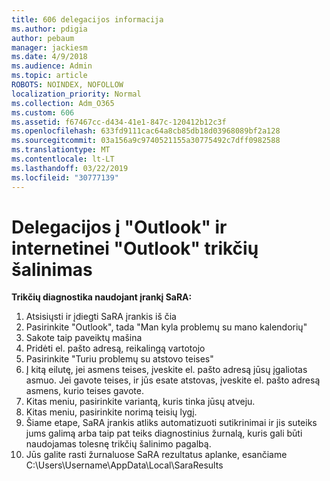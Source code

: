 ```yaml
---
title: 606 delegacijos informacija
ms.author: pdigia
author: pebaum
manager: jackiesm
ms.date: 4/9/2018
ms.audience: Admin
ms.topic: article
ROBOTS: NOINDEX, NOFOLLOW
localization_priority: Normal
ms.collection: Adm_O365
ms.custom: 606
ms.assetid: f67467cc-d434-41e1-847c-120412b12c3f
ms.openlocfilehash: 633fd9111cac64a8cb85db18d03968089bf2a128
ms.sourcegitcommit: 03a156a9c9740521155a30775492c7dff0982588
ms.translationtype: MT
ms.contentlocale: lt-LT
ms.lasthandoff: 03/22/2019
ms.locfileid: "30777139"
---
```

# <a name="troubleshooting-delegation-in-outlook-and-outlook-on-the-web"></a>Delegacijos į "Outlook" ir internetinei "Outlook" trikčių šalinimas

**Trikčių diagnostika naudojant įrankį SaRA:**

1. Atsisiųsti ir įdiegti SaRA įrankis iš čia
1. Pasirinkite "Outlook", tada "Man kyla problemų su mano kalendorių"
1. Sakote taip paveiktų mašina
1. Pridėti el. pašto adresą, reikalingą vartotojo
1. Pasirinkite "Turiu problemų su atstovo teises"
1. Į kitą eilutę, jei asmens teises, įveskite el. pašto adresą jūsų įgaliotas asmuo. Jei gavote teises, ir jūs esate atstovas, įveskite el. pašto adresą asmens, kurio teises gavote.
1. Kitas meniu, pasirinkite variantą, kuris tinka jūsų atveju. 
1. Kitas meniu, pasirinkite norimą teisių lygį.
1. Šiame etape, SaRA įrankis atliks automatizuoti sutikrinimai ir jis suteiks jums galimą arba taip pat teiks diagnostinius žurnalą, kuris gali būti naudojamas tolesnę trikčių šalinimo pagalbą.
1. Jūs galite rasti žurnaluose SaRA rezultatus aplanke, esančiame C:\Users\Username\AppData\Local\SaraResults